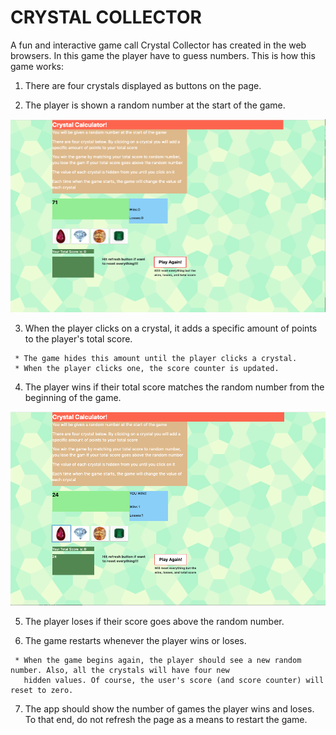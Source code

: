 # CRYSTAL COLLECTOR #

A fun and interactive game call Crystal Collector has created in the web browsers.   In this game the player 
have to guess numbers. This is how this game works:


   1. There are four crystals displayed as buttons on the page.

   2. The player is shown a random number at the start of the game.
   
   ![](assets/images/crystal1.png)

   3. When the player clicks on a crystal, it adds a specific amount of points to the player's total score. 

     * The game hides this amount until the player clicks a crystal.
     * When the player clicks one, the score counter is updated.

   4. The player wins if their total score matches the random number from the beginning of the game.
   
   ![](assets/images/crystal3.png)

   5. The player loses if their score goes above the random number.

   6. The game restarts whenever the player wins or loses.

     * When the game begins again, the player should see a new random number. Also, all the crystals will have four new 
       hidden values. Of course, the user's score (and score counter) will reset to zero.

   7. The app should show the number of games the player wins and loses. To that end, do not refresh the page as a means to 
      restart the game.
